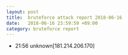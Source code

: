 ```yaml
---
layout: post
title:  bruteforce attack report 2018-06-16
date:   2018-06-16 23:59:59 +09:00
category: bruteforce report
---
```


* 21:56 unknown[181.214.206.170]
